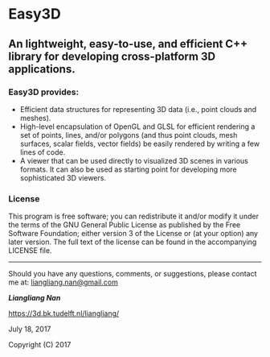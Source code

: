 # Easy3D 
## An lightweight, easy-to-use, and efficient C++ library for developing cross-platform 3D applications.

### Easy3D provides: ###
* Efficient data structures for representing 3D data (i.e., point clouds and meshes).
* High-level encapsulation of OpenGL and GLSL for efficient rendering a set of points, lines, 
  and/or polygons (and thus point clouds, mesh surfaces, scalar fields, vector fields) be 
  easily rendered by writing a few lines of code. 
* A viewer that can be used directly to visualized 3D scenes in various formats. It
  can also be used as starting point for developing more sophisticated 3D viewers.
  
  
### License
This program is free software; you can redistribute it and/or modify it under the terms of the GNU General Public License as published by the Free Software Foundation; either version 3 of the License or (at your option) any later version. The full text of the license can be found in the accompanying LICENSE file.

---

Should you have any questions, comments, or suggestions, please contact me at: 
liangliang.nan@gmail.com

**_Liangliang Nan_**

https://3d.bk.tudelft.nl/liangliang/

July 18, 2017

Copyright (C) 2017 
